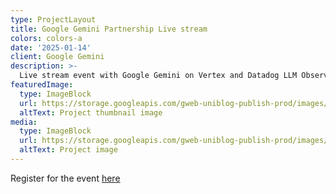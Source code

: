```yaml
---
type: ProjectLayout
title: Google Gemini Partnership Live stream
colors: colors-a
date: '2025-01-14'
client: Google Gemini
description: >-
  Live stream event with Google Gemini on Vertex and Datadog LLM Observability.
featuredImage:
  type: ImageBlock
  url: https://storage.googleapis.com/gweb-uniblog-publish-prod/images/final_keyword_header.width-1200.format-webp.webp
  altText: Project thumbnail image
media:
  type: ImageBlock
  url: https://storage.googleapis.com/gweb-uniblog-publish-prod/images/final_keyword_header.width-1200.format-webp.webp
  altText: Project image
---
```


Register for the event [here](https://www.datadoghq.com/partner/googlecloud/vertexai/?utm_source=marketo&utm_medium=organic-email&utm_campaign=webinar-202501googlecloudvertexai&utm_term=invite3&mkt_tok=ODc1LVVWWS02ODUAAAGX4MWG9wWeoeu4MaaB0_eJOc_DNEIQj0Gaue2uKGk3WhFDIV6plrx1nGqQtsoyRAIKtlRce3PVCxdCGjGy6qc)
